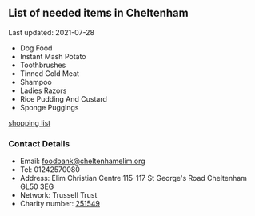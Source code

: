 <!-- summary_marker starts -->
## List of needed items in Cheltenham

Last updated: 2021-07-28

- Dog Food
- Instant Mash Potato
- Toothbrushes
- Tinned Cold Meat
- Shampoo
- Ladies Razors
- Rice Pudding And Custard
- Sponge Puggings
<!-- summary_marker ends -->

[shopping list](https://cheltenham.foodbank.org.uk/give-help/donate-food/)

### Contact Details

<!-- contact_marker starts -->
- Email: foodbank@cheltenhamelim.org
- Tel: 01242570080
- Address: Elim Christian Centre 115-117 St George's Road Cheltenham GL50 3EG
- Network: Trussell Trust
- Charity number: [251549](https://register-of-charities.charitycommission.gov.uk/charity-details/?regid=251549&subid=0)
<!-- contact_marker ends -->
